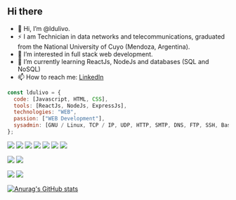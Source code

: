 ## Hi there

- 👋 Hi, I’m @ldulivo.
- ⚡ I am Technician in data networks and telecommunications, graduated from the National University of Cuyo (Mendoza, Argentina).
- 👀 I’m interested in full stack web development.
- 🌱 I’m currently learning ReactJs, NodeJs and databases (SQL and NoSQL)
- 📫 How to reach me: [LinkedIn](https://www.linkedin.com/in/ldulivo)

```js
const ldulivo = {
  code: [Javascript, HTML, CSS],
  tools: [ReactJs, NodeJs, ExpressJs],
  technologies: "WEB",
  passion: ["WEB Development"],
  sysadmin: [GNU / Linux, TCP / IP, UDP, HTTP, SMTP, DNS, FTP, SSH, Bash],
};
```

![](https://ldulivo.github.io/ldulivo/img/icons/icons8-nodejs-48.png)
![](https://ldulivo.github.io/ldulivo/img/icons/icons8-react-native-48.png)
![](https://ldulivo.github.io/ldulivo/img/icons/icons8-javascript-48.png)
![](https://ldulivo.github.io/ldulivo/img/icons/icons8-html-5-48.png)
![](https://ldulivo.github.io/ldulivo/img/icons/icons8-css3-48.png)
![](https://ldulivo.github.io/ldulivo/img/icons/icons8-sass-48.png)
![](https://ldulivo.github.io/ldulivo/img/icons/icons8-bootstrap-48.png)

![](https://ldulivo.github.io/ldulivo/img/icons/icons8-git-48.png)
![](https://ldulivo.github.io/ldulivo/img/icons/icons8-github-48.png)

![](https://ldulivo.github.io/ldulivo/img/icons/icons8-mysql-logo-48.png)
![](https://ldulivo.github.io/ldulivo/img/icons/icons8-mongodb-48.png)

[![Anurag's GitHub stats](https://github-readme-stats.vercel.app/api?username=ldulivo)](https://github.com/anuraghazra/github-readme-stats)
